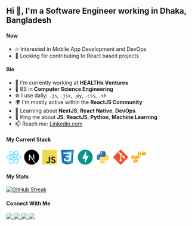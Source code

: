 ## Hi 👋, I'm a Software Engineer working in Dhaka, Bangladesh

#### Now

-   :fire: Interested in Mobile App Development and DevOps
-   :calendar: Looking for contributing to React based projects

#### Bio

-   🏢 I'm currently working at **HEALTHx Ventures**
-   🧑 BS in **Computer Science Engineering**
-   ⚙️ I use daily: `.js`, `.jsx`, `.py`, `.css`, `.sh`
-   🌍 I'm mostly active within the **ReactJS Community**
-   🌱 Learning about **NextJS**, **React Native**, **DevOps**
-   💬 Ping me about **JS**, **ReactJS**, **Python**, **Machine Learning**
-   📫 Reach me: [Linkedin.com](https://www.linkedin.com/in/morshedul-antor)

#### My Current Stack

<img src="https://github.com/devicons/devicon/blob/master/icons/react/react-original.svg" title="React" alt="React" width="40" height="40"/>&nbsp;
<img src="https://github.com/devicons/devicon/blob/master/icons/nextjs/nextjs-original.svg" title="NextJS" alt="NextJS " width="40" height="40"/>&nbsp;
<img src="https://github.com/devicons/devicon/blob/master/icons/javascript/javascript-original.svg" title="JavaScript" alt="JavaScript" width="40" height="40"/>&nbsp;
<img src="https://github.com/devicons/devicon/blob/master/icons/css3/css3-original.svg"  title="CSS3" alt="CSS" width="40" height="40"/>&nbsp;
<img src="https://github.com/devicons/devicon/blob/master/icons/fastapi/fastapi-original.svg" title="FastAPI" alt="FastAPI" width="40" height="40"/>&nbsp;
<img src="https://github.com/devicons/devicon/blob/master/icons/python/python-original.svg" title="Python" alt="Python" width="40" height="40"/>&nbsp;
<img src="https://github.com/devicons/devicon/blob/master/icons/git/git-original.svg" title="Git" alt="Git" width="40" height="40"/>&nbsp;
<img src="https://github.com/devicons/devicon/blob/master/icons/amazonwebservices/amazonwebservices-original.svg" title="AWS" alt="AWS" width="40" height="40"/>

#### My Stats

[![GitHub Streak](http://github-readme-streak-stats.herokuapp.com?user=morshedul-antor&theme=light&background=fff)](https://git.io/streak-stats)

#### Connect With Me

<p left="center">
<a href="https://www.linkedin.com/in/morshedul-antor/">
  <img src="https://img.shields.io/badge/linkedin-%230077B5.svg?&style=for-the-badge&logo=linkedin&logoColor=white" height=25>
</a> 
<a href="https://www.facebook.com/antor.morshedul">
  <img src="https://img.shields.io/badge/Facebook-1877F2?style=for-the-badge&logo=facebook&logoColor=white" height=25>
</a>
<a href="https://twitter.com/morshedul_antor">
  <img src="https://img.shields.io/badge/twitter-%231DA1F2.svg?&style=for-the-badge&logo=twitter&logoColor=white" height=25>
</a> 
<a href="mailto:antor.morshedul@gmail.com">
  <img src="https://img.shields.io/badge/Gmail-D14036?style=for-the-badge&logo=gmail&logoColor=white" height=25>
</a>
</p>
